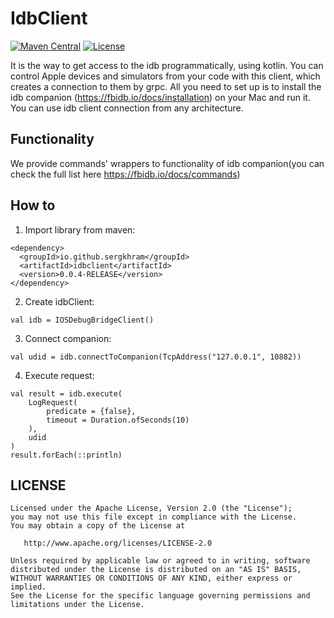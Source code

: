 # IdbClient
[![Maven Central](https://img.shields.io/maven-central/v/io.github.sergkhram/idbclient.svg?label=Maven%20Central)](https://search.maven.org/search?q=g:%22io.github.sergkhram%22%20AND%20a:%22idbclient%22)
[![License](https://img.shields.io/badge/License-Apache%202.0-purple.svg)](https://opensource.org/licenses/Apache-2.0)

It is the way to get access to the idb programmatically, using kotlin. You can control Apple devices and simulators from 
your code with this client, which creates a connection to them by grpc. All you need to set up is to install the idb companion
(https://fbidb.io/docs/installation) on your Mac and run it. You can use idb client connection from any architecture.

## Functionality
We provide commands' wrappers to functionality of idb companion(you can check the full list here https://fbidb.io/docs/commands)

## How to
1. Import library from maven:
```
<dependency>
  <groupId>io.github.sergkhram</groupId>
  <artifactId>idbclient</artifactId>
  <version>0.0.4-RELEASE</version>
</dependency>
```
2. Create idbClient: 
```
val idb = IOSDebugBridgeClient()
```
3. Connect companion:
```
val udid = idb.connectToCompanion(TcpAddress("127.0.0.1", 10882))
```
4. Execute request:
```
val result = idb.execute(
    LogRequest(
        predicate = {false}, 
        timeout = Duration.ofSeconds(10)
    ),
    udid
)
result.forEach(::println)
```

## LICENSE
```
Licensed under the Apache License, Version 2.0 (the "License");
you may not use this file except in compliance with the License.
You may obtain a copy of the License at

   http://www.apache.org/licenses/LICENSE-2.0

Unless required by applicable law or agreed to in writing, software
distributed under the License is distributed on an "AS IS" BASIS,
WITHOUT WARRANTIES OR CONDITIONS OF ANY KIND, either express or implied.
See the License for the specific language governing permissions and
limitations under the License.
```
